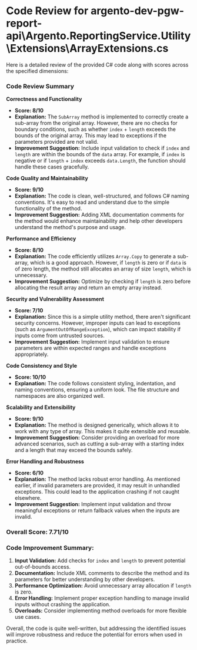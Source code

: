 # Code Review for argento-dev-pgw-report-api\Argento.ReportingService.Utility\Extensions\ArrayExtensions.cs

Here is a detailed review of the provided C# code along with scores across the specified dimensions:

### Code Review Summary

**Correctness and Functionality**
- **Score: 8/10**
- **Explanation:** The `SubArray` method is implemented to correctly create a sub-array from the original array. However, there are no checks for boundary conditions, such as whether `index` + `length` exceeds the bounds of the original array. This may lead to exceptions if the parameters provided are not valid.
- **Improvement Suggestion:** Include input validation to check if `index` and `length` are within the bounds of the `data` array. For example, if `index` is negative or if `length` + `index` exceeds `data.Length`, the function should handle these cases gracefully.

**Code Quality and Maintainability**
- **Score: 9/10**
- **Explanation:** The code is clean, well-structured, and follows C# naming conventions. It's easy to read and understand due to the simple functionality of the method.
- **Improvement Suggestion:** Adding XML documentation comments for the method would enhance maintainability and help other developers understand the method's purpose and usage.

**Performance and Efficiency**
- **Score: 8/10**
- **Explanation:** The code efficiently utilizes `Array.Copy` to generate a sub-array, which is a good approach. However, if `length` is zero or if `data` is of zero length, the method still allocates an array of size `length`, which is unnecessary.
- **Improvement Suggestion:** Optimize by checking if `length` is zero before allocating the result array and return an empty array instead.

**Security and Vulnerability Assessment**
- **Score: 7/10**
- **Explanation:** Since this is a simple utility method, there aren't significant security concerns. However, improper inputs can lead to exceptions (such as `ArgumentOutOfRangeException`), which can impact stability if inputs come from untrusted sources.
- **Improvement Suggestion:** Implement input validation to ensure parameters are within expected ranges and handle exceptions appropriately.

**Code Consistency and Style**
- **Score: 10/10**
- **Explanation:** The code follows consistent styling, indentation, and naming conventions, ensuring a uniform look. The file structure and namespaces are also organized well.

**Scalability and Extensibility**
- **Score: 9/10**
- **Explanation:** The method is designed generically, which allows it to work with any type of array. This makes it quite extensible and reusable.
- **Improvement Suggestion:** Consider providing an overload for more advanced scenarios, such as cutting a sub-array with a starting index and a length that may exceed the bounds safely.

**Error Handling and Robustness**
- **Score: 6/10**
- **Explanation:** The method lacks robust error handling. As mentioned earlier, if invalid parameters are provided, it may result in unhandled exceptions. This could lead to the application crashing if not caught elsewhere.
- **Improvement Suggestion:** Implement input validation and throw meaningful exceptions or return fallback values when the inputs are invalid.

### Overall Score: 7.71/10

### Code Improvement Summary:
1. **Input Validation:** Add checks for `index` and `length` to prevent potential out-of-bounds access.
2. **Documentation:** Include XML comments to describe the method and its parameters for better understanding by other developers.
3. **Performance Optimization:** Avoid unnecessary array allocation if `length` is zero.
4. **Error Handling:** Implement proper exception handling to manage invalid inputs without crashing the application.
5. **Overloads:** Consider implementing method overloads for more flexible use cases.

Overall, the code is quite well-written, but addressing the identified issues will improve robustness and reduce the potential for errors when used in practice.